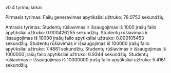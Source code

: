 v0.4 tyrimų laikai

Pirmasis tyrimas: 
            Failų generavimas apytiksliai užtruko: 78.0753 sekundžių.

Antrasis tyrimas: 
            Studentų rūšiavimas ir išsaugojimas iš 1000 įrašų failo apytiksliai užtruko: 0.000426255 sekundžių.
            Studentų rūšiavimas ir išsaugojimas iš 10000 įrašų failo apytiksliai užtruko: 0.000105453 sekundžių.
            Studentų rūšiavimas ir išsaugojimas iš 100000 įrašų failo apytiksliai užtruko: 7.4881 sekundžių.
            Studentų rūšiavimas ir išsaugojimas iš 1000000 įrašų failo apytiksliai užtruko: 6.9344 sekundžių.
            Studentų rūšiavimas ir išsaugojimas iš 10000000 įrašų failo apytiksliai užtruko: 5.4161 sekundžių.

